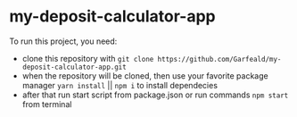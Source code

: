 # my-deposit-calculator-app
To run this project, you need:
- clone this repository with `git clone https://github.com/Garfeald/my-deposit-calculator-app.git`
- when the repository will be cloned, then use your favorite package manager `yarn install` || `npm i` to install dependecies
- after that run start script from package.json or run commands `npm start` from terminal
